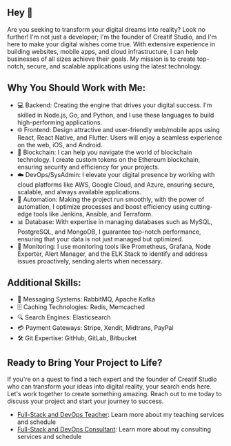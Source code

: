 ## Hey 👋
Are you seeking to transform your digital dreams into reality? Look no further! I'm not just a developer; I'm the founder of Creatif Studio, and I'm here to make your digital wishes come true. With extensive experience in building websites, mobile apps, and cloud infrastructure, I can help businesses of all sizes achieve their goals. My mission is to create top-notch, secure, and scalable applications using the latest technology.

## Why You Should Work with Me:

- 💻 Backend: Creating the engine that drives your digital success. I'm skilled in Node.js, Go, and Python, and I use these languages to build high-performing applications.
- 🌐 Frontend: Design attractive and user-friendly web/mobile apps using React, React Native, and Flutter. Users will enjoy a seamless experience on the web, iOS, and Android.
- 🧙 Blockchain: I can help you navigate the world of blockchain technology. I create custom tokens on the Ethereum blockchain, ensuring security and efficiency for your projects.
- ☁️ DevOps/SysAdmin: I elevate your digital presence by working with cloud platforms like AWS, Google Cloud, and Azure, ensuring secure, scalable, and always available applications.
- 🤖 Automation: Making the project run smoothly, with the power of automation, I optimize processes and boost efficiency using cutting-edge tools like Jenkins, Ansible, and Terraform.
- 📊 Database: With expertise in managing databases such as MySQL, PostgreSQL, and MongoDB, I guarantee top-notch performance, ensuring that your data is not just managed but optimized.
- 🚀 Monitoring: I use monitoring tools like Prometheus, Grafana, Node Exporter, Alert Manager, and the ELK Stack to identify and address issues proactively, sending alerts when necessary.

## Additional Skills:

- 💌 Messaging Systems: RabbitMQ, Apache Kafka
- 🗄️ Caching Technologies: Redis, Memcached
- 🔍 Search Engines: Elasticsearch
- 💳 Payment Gateways: Stripe, Xendit, Midtrans, PayPal
- 🛠️ Git Expertise: GitHub, GitLab, Bitbucket

## Ready to Bring Your Project to Life?

If you're on a quest to find a tech expert and the founder of Creatif Studio who can transform your ideas into digital reality, your search ends here. Let's work together to create something amazing. Reach out to me today to discuss your project and start your journey to success.

- [Full-Stack and DevOps Teacher](TEACH.md): Learn more about my teaching services and schedule
- [Full-Stack and DevOps Consultant](CONSULTANT.md): Learn more about my consulting services and schedule
